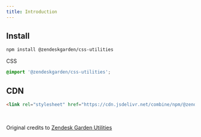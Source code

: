 ```yaml
---
title: Introduction
---
```


<masthead title="Utility Classes" description="Here are some handful of utility classes from Zendesk Garden." />

## Install

```bash
npm install @zendeskgarden/css-utilities
```

CSS

```css
@import '@zendeskgarden/css-utilities';
```

## CDN

```html
<link rel="stylesheet" href="https://cdn.jsdelivr.net/combine/npm/@zendeskgarden/css-utilities@4" />
```

<br />

Original credits to [Zendesk Garden Utilities](https://github.com/zendeskgarden/css-components/tree/main/packages/utilities)
